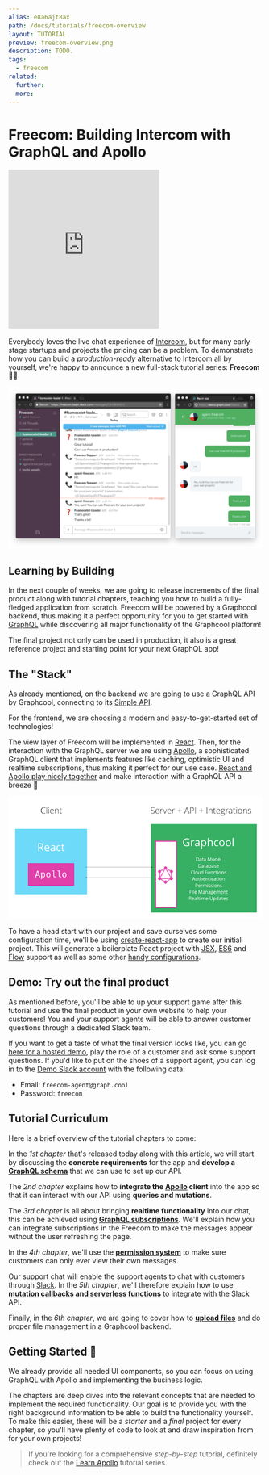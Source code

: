 ```yaml
---
alias: e8a6ajt8ax
path: /docs/tutorials/freecom-overview
layout: TUTORIAL
preview: freecom-overview.png
description: TODO.
tags:
  - freecom
related:
  further:
  more:
---
```


# Freecom: Building Intercom with GraphQL and Apollo

<iframe height="315" src="https://www.youtube.com/embed/VEPAoDDv6dg" frameborder="0" allowfullscreen></iframe>

Everybody loves the live chat experience of [Intercom](www.intercom.com), but for many early-stage startups and projects the pricing can be a problem. To demonstrate how you can build a _production-ready_ alternative to Intercom all by yourself, we're happy to announce a new full-stack tutorial series: **Freecom**  🎉🍾

![](./overview-demo.png)

## Learning by Building 

In the next couple of weeks, we are going to release increments of the final product along with tutorial chapters, teaching you how to build a fully-fledged application from scratch. Freecom will be powered by a Graphcool backend, thus making it a perfect opportunity for you to get started with [GraphQL](www.graphql.org) while discovering all major functionality of the Graphcool platform!

The final project not only can be used in production, it also is a great reference project and starting point for your next GraphQL app!

## The "Stack"

As already mentioned, on the backend we are going to use a GraphQL API by Graphcool, connecting to its [Simple API](https://www.graph.cool/docs/reference/simple-api/overview-heshoov3ai/).

For the frontend, we are choosing a modern and easy-to-get-started set of technologies!

The view layer of Freecom will be implemented in [React](https://facebook.github.io/react/). Then, for the interaction with the GraphQL server we are using [Apollo](http://dev.apollodata.com/), a sophisticated GraphQL client that implements features like caching, optimistic UI and realtime subscriptions, thus making it perfect for our use case. [React and Apollo play nicely together](http://dev.apollodata.com/react/#react-toolbox) and make interaction with a GraphQL API a breeze 🚀  

![](./overview-arch.png)

To have a head start with our project and save ourselves some configuration time, we'll be using [create-react-app](https://github.com/facebookincubator/create-react-app) to create our initial project. This will generate a boilerplate React project with [JSX](https://jsx.github.io/), [ES6](http://es6-features.org/) and [Flow](https://flow.org/) support as well as some other [handy configurations](https://github.com/facebookincubator/create-react-app#why-use-this).

## Demo: Try out the final product

As mentioned before, you'll be able to up your support game after this tutorial and use the final product in your own website to help your customers! You and your support agents will be able to answer customer questions through a dedicated Slack team.

If you want to get a taste of what the final version looks like, you can go [here for a hosted demo](http://freecom.netlify.com/), play the role of a customer and ask some support questions. If you'd like to put on the shoes of a support agent, you can log in to the [Demo Slack account](https://freecom-team.slack.com) with the following data:

- Email: `freecom-agent@graph.cool`
- Password: `freecom`

## Tutorial Curriculum

Here is a brief overview of the tutorial chapters to come:

In the _1st chapter_ that's released today along with this article, we will start by discussing the **concrete requirements** for the app and **develop a [GraphQL schema](https://www.graph.cool/docs/reference/platform/data-schema-ahwoh2fohj/)** that we can use to set up our API.

The _2nd chapter_ explains how to **integrate the [Apollo](http://dev.apollodata.com/react/) client** into the app so that it can interact with our API using **queries and mutations**.

The _3rd chapter_ is all about bringing **realtime functionality** into our chat, this can be achieved using [**GraphQL subscriptions**](https://www.graph.cool/docs/reference/simple-api/subscriptions-aip7oojeiv/). We'll explain how you can integrate subscriptions in the Freecom to make the messages appear without the user refreshing the page.

In the _4th chapter_, we'll use the [**permission system**](https://www.graph.cool/docs/reference/platform/permissions-iegoo0heez/) to make sure customers can only ever view their own messages.

Our support chat will enable the support agents to chat with customers through [Slack](https://slack.com/). In the _5th chapter_, we'll therefore explain how to use **[mutation callbacks](https://www.graph.cool/docs/reference/platform/mutation-callbacks-ahlohd8ohn/) and [serverless functions](https://stdlib.com/)** to integrate with the Slack API. 

Finally, in the _6th chapter_, we are going to cover how to **[upload files](https://www.graph.cool/docs/reference/platform/file-management-eer4wiang0/)** and do proper file management in a Graphcool backend.

## Getting Started 🚀

We already provide all needed UI components, so you can focus on using GraphQL with Apollo and implementing the business logic.

The chapters are deep dives into the relevant concepts that are needed to implement the required functionality. Our goal is to provide you with the right background information to be able to build the functionality yourself. To make this easier, there will be a _starter_ and a _final_ project for every chapter, so you'll have plenty of code to look at and draw inspiration from for your own projects!

> If you're looking for a comprehensive _step-by-step_ tutorial, definitely check out the [Learn Apollo](www.learnapollo.com) tutorial series.
